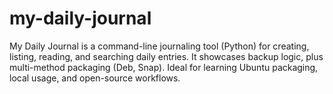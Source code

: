 # my-daily-journal
My Daily Journal is a command-line journaling tool (Python) for creating, listing, reading, and searching daily entries. It showcases backup logic, plus multi-method packaging (Deb, Snap). Ideal for learning Ubuntu packaging, local usage, and open-source workflows.
